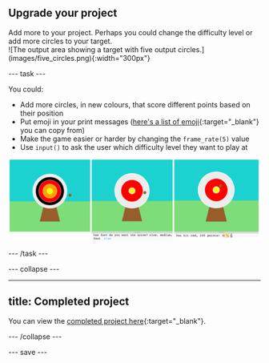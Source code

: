 ## Upgrade your project

<div style="display: flex; flex-wrap: wrap">
<div style="flex-basis: 200px; flex-grow: 1; margin-right: 15px;">
Add more to your project. Perhaps you could change the difficulty level or add more circles to your target.
</div>
<div>
![The output area showing a target with five output circles.](images/five_circles.png){:width="300px"}
</div>
</div>

--- task ---

You could:

+ Add more circles, in new colours, that score different points based on their position
+ Put emoji in your print messages ([here's a list of emoji](https://unicode.org/emoji/charts/full-emoji-list.html){:target="_blank"} you can copy from)
+ Make the game easier or harder by changing the `frame_rate(5)` value
+ Use `input()` to ask the user which difficulty level they want to play at

![Upgraded project ideas one with five circles, one with a difficulty input question, one with emoji in the points message.](images/upgrade-ideas.png)

--- /task ---

--- collapse ---

---
title: Completed project
---

You can view the [completed project here](https://trinket.io/python/7280f75efc){:target="_blank"}.

--- /collapse ---

--- save ---
